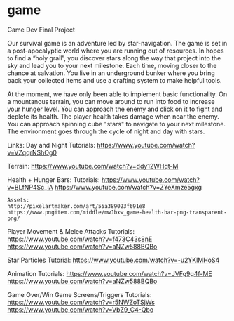 # game
Game Dev Final Project

Our survival game is an adventure led by star-navigation. The game is set in a post-apocalyptic world where you are running out of resources. In hopes to find a “holy grail”, you discover stars along the way that project into the sky and lead you to your next milestone. Each time, moving closer to the chance at salvation. You live in an underground bunker where you bring back your collected items and use a crafting system to make helpful tools. 

At the moment, we have only been able to implement basic functionality. On a mountanous terrain, you can move around to run into food to increase your hunger level. You can approach the enemy and click on it to fight and deplete its health. The player health takes damage when near the enemy. You can approach spinning cube "stars" to navigate to your next milestone. The environment goes through the cycle of night and day with stars.  


Links:
Day and Night Tutorials: 
	https://www.youtube.com/watch?v=VZqqrNShOg0

Terrain: https://www.youtube.com/watch?v=ddy12WHqt-M

Health + Hunger Bars: 
	Tutorials:
	https://www.youtube.com/watch?v=BLfNP4Sc_iA
	https://www.youtube.com/watch?v=ZYeXmze5gxg
	
	Assets:
	http://pixelartmaker.com/art/55a389023f691e8
	https://www.pngitem.com/middle/mwJbxw_game-health-bar-png-transparent-png/
	
Player Movement & Melee Attacks Tutorials:
	https://www.youtube.com/watch?v=f473C43s8nE
	https://www.youtube.com/watch?v=aNZw588BQBo
	
Star Particles Tutorial:
	https://www.youtube.com/watch?v=-u2YKlMHoS4

Animation Tutorials:
	https://www.youtube.com/watch?v=JVFg9g4f-ME
	https://www.youtube.com/watch?v=aNZw588BQBo

Game Over/Win Game Screens/Triggers Tutorials:
	https://www.youtube.com/watch?v=r5NWZoTSjWs
	https://www.youtube.com/watch?v=VbZ9_C4-Qbo
